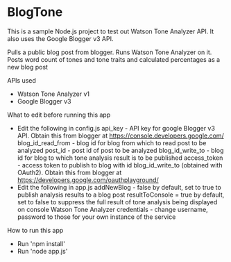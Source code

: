 # BlogTone
This is a sample Node.js project to test out Watson Tone Analyzer API. It also uses the Google Blogger v3 API.

Pulls a public blog post from blogger. Runs Watson Tone Analyzer on it. Posts word count of tones and tone traits and calculated percentages as a new blog post

APIs used
* Watson Tone Analyzer v1
* Google Blogger v3

What to edit before running this app
* Edit the following in config.js
    api_key - API key for google Blogger v3 API. Obtain this from blogger at https://console.developers.google.com/
    blog_id_read_from - blog id for blog from which to read post to be analyzed
    post_id - post id of post to be analyzed
    blog_id_write_to - blog id for blog to which tone analysis result is to be published
    access_token - access token to publish to blog with id blog_id_write_to (obtained with OAuth2). Obtain this from blogger at         https://developers.google.com/oauthplayground/
* Edit the following in app.js
    addNewBlog - false by default, set to true to publish analysis results to a blog post
    resultToConsole = true by default, set to false to suppress the full result of tone analysis being displayed on console
    Watson Tone Analyzer credentials - change username, password to those for your own instance of the service

How to run this app
* Run 'npm install'
* Run 'node app.js'

